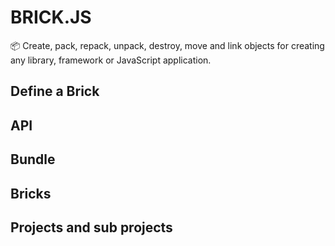# BRICK.JS

📦 Create, pack, repack, unpack, destroy, move and link objects for creating any library, framework or JavaScript application.

## Define a Brick

## API

## Bundle

## Bricks

## Projects and sub projects
